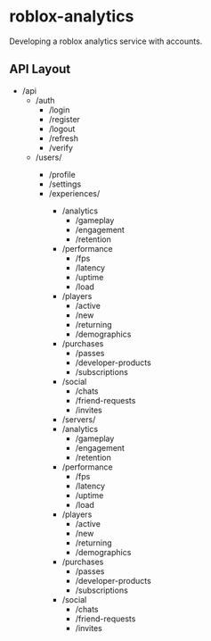 # roblox-analytics
Developing a roblox analytics service with accounts.

## API Layout
- /api
    - /auth
        - /login
        - /register
        - /logout
        - /refresh
        - /verify
    - /users/<ID>
        - /profile
        - /settings
        - /experiences/<ID>
            - /analytics
                - /gameplay
                - /engagement
                - /retention
            - /performance
                - /fps
                - /latency
                - /uptime
                - /load
            - /players
                - /active
                - /new
                - /returning
                - /demographics
            - /purchases
                - /passes
                - /developer-products
                - /subscriptions
            - /social
                - /chats
                - /friend-requests
                - /invites
            - /servers/<ID>
            - /analytics
                - /gameplay
                - /engagement
                - /retention
            - /performance
                - /fps
                - /latency
                - /uptime
                - /load
            - /players
                - /active
                - /new
                - /returning
                - /demographics
            - /purchases
                - /passes
                - /developer-products
                - /subscriptions
            - /social
                - /chats
                - /friend-requests
                - /invites